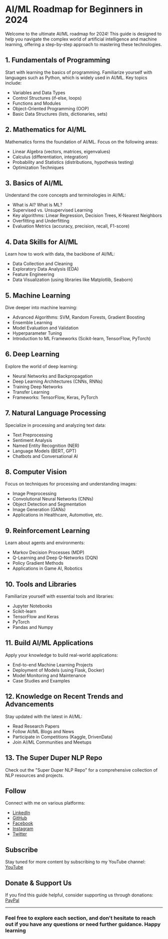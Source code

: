 # AI/ML Roadmap for Beginners in 2024

Welcome to the ultimate AI/ML roadmap for 2024! This guide is designed to help you navigate the complex world of artificial intelligence and machine learning, offering a step-by-step approach to mastering these technologies.

## 1. Fundamentals of Programming

Start with learning the basics of programming. Familiarize yourself with languages such as Python, which is widely used in AI/ML. Key topics include:

- Variables and Data Types
- Control Structures (if-else, loops)
- Functions and Modules
- Object-Oriented Programming (OOP)
- Basic Data Structures (lists, dictionaries, sets)

## 2. Mathematics for AI/ML

Mathematics forms the foundation of AI/ML. Focus on the following areas:

- Linear Algebra (vectors, matrices, eigenvalues)
- Calculus (differentiation, integration)
- Probability and Statistics (distributions, hypothesis testing)
- Optimization Techniques

## 3. Basics of AI/ML

Understand the core concepts and terminologies in AI/ML:

- What is AI? What is ML?
- Supervised vs. Unsupervised Learning
- Key algorithms: Linear Regression, Decision Trees, K-Nearest Neighbors
- Overfitting and Underfitting
- Evaluation Metrics (accuracy, precision, recall, F1-score)

## 4. Data Skills for AI/ML

Learn how to work with data, the backbone of AI/ML:

- Data Collection and Cleaning
- Exploratory Data Analysis (EDA)
- Feature Engineering
- Data Visualization (using libraries like Matplotlib, Seaborn)

## 5. Machine Learning

Dive deeper into machine learning:

- Advanced Algorithms: SVM, Random Forests, Gradient Boosting
- Ensemble Learning
- Model Evaluation and Validation
- Hyperparameter Tuning
- Introduction to ML Frameworks (Scikit-learn, TensorFlow, PyTorch)

## 6. Deep Learning

Explore the world of deep learning:

- Neural Networks and Backpropagation
- Deep Learning Architectures (CNNs, RNNs)
- Training Deep Networks
- Transfer Learning
- Frameworks: TensorFlow, Keras, PyTorch

## 7. Natural Language Processing

Specialize in processing and analyzing text data:

- Text Preprocessing
- Sentiment Analysis
- Named Entity Recognition (NER)
- Language Models (BERT, GPT)
- Chatbots and Conversational AI

## 8. Computer Vision

Focus on techniques for processing and understanding images:

- Image Preprocessing
- Convolutional Neural Networks (CNNs)
- Object Detection and Segmentation
- Image Generation (GANs)
- Applications in Healthcare, Automotive, etc.

## 9. Reinforcement Learning

Learn about agents and environments:

- Markov Decision Processes (MDP)
- Q-Learning and Deep Q-Networks (DQN)
- Policy Gradient Methods
- Applications in Game AI, Robotics

## 10. Tools and Libraries

Familiarize yourself with essential tools and libraries:

- Jupyter Notebooks
- Scikit-learn
- TensorFlow and Keras
- PyTorch
- Pandas and Numpy

## 11. Build AI/ML Applications

Apply your knowledge to build real-world applications:

- End-to-end Machine Learning Projects
- Deployment of Models (using Flask, Docker)
- Model Monitoring and Maintenance
- Case Studies and Examples

## 12. Knowledge on Recent Trends and Advancements

Stay updated with the latest in AI/ML:

- Read Research Papers
- Follow AI/ML Blogs and News
- Participate in Competitions (Kaggle, DrivenData)
- Join AI/ML Communities and Meetups

## 13. The Super Duper NLP Repo

Check out the "Super Duper NLP Repo" for a comprehensive collection of NLP resources and projects.

## Follow

Connect with me on various platforms:

- [LinkedIn](https://www.linkedin.com/in/bhavikjikadara)
- [GitHub](https://github.com/Bhavik-Jikadara)
- [Facebook](https://www.facebook.com/Bhavikjikadara07)
- [Instagram](https://www.instagram.com/bhavikjikadara/)
- [Twitter](https://twitter.com/BhavikJikadara1)

## Subscribe

Stay tuned for more content by subscribing to my YouTube channel: [YouTube](https://www.youtube.com/channel/UC7Bp_sYQmAryrrPqvUp6PwQ)

## Donate & Support Us

If you find this guide helpful, consider supporting us through donations: [PayPal](https://www.paypal.com/paypalme/bhavikjikadara)

---

### Feel free to explore each section, and don't hesitate to reach out if you have any questions or need further guidance. Happy learning
